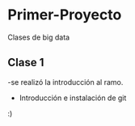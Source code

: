 # Primer-Proyecto 

Clases de big data
## Clase 1

-se realizó la introducción al ramo.
- Introducción e instalación de git

:)
